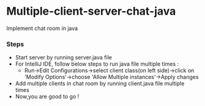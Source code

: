 # Multiple-client-server-chat-java

Implement chat room in java

### Steps

- Start server by running server.java file
- For IntelliJ IDE, follow below steps to run java file multiple times : 
   - Run->Edit Configurations->select client class(on left side)->click on 'Modify Options'->choose 'Allow Multiple instances'->Apply changes 
- Add multiple clients in chat room by running client.java file multiple times
- Now,you are good to go !
